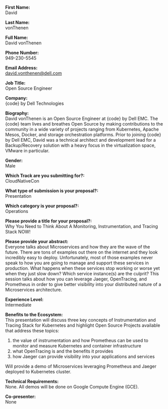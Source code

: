 **First Name:**  
David

**Last Name:**  
vonThenen

**Full Name:**  
David vonThenen

**Phone Number:**  
949-230-5545

**Email Address:**  
david.vonthenen@dell.com

**Job Title:**  
Open Source Engineer

**Company:**  
{code} by Dell Technologies

**Biography:**  
David vonThenen is an Open Source Engineer at {code} by Dell EMC. The {code} team lives and breathes Open Source by making contributions to the community in a wide variety of projects ranging from Kubernetes, Apache Mesos, Docker, and storage orchestration platforms. Prior to joining {code} by Dell EMC, David was a technical architect and development lead for a Backup/Recovery solution with a heavy focus in the virtualization space, VMware in particular.

**Gender:**  
Male

**Which Track are you submitting for?:**  
CloudNativeCon

**What type of submission is your proposal?:**  
Presentation

**Which category is your proposal?:**  
Operations

**Please provide a title for your proposal?:**  
Why You Need to Think About A Monitoring, Instrumentation, and Tracing Stack NOW!

**Please provide your abstract:**  
Everyone talks about Microservices and how they are the wave of the future. There are tons of examples out there on the internet and they look incredibly easy to deploy. Unfortunately, most of those examples never speak to how you are going to manage and support these services in production. What happens when these services stop working or worse yet when they just slow down? Which service instance(s) are the culprit? This session talks about how you can leverage Jaeger, OpenTracing, and Prometheus in order to give better visibility into your distributed nature of a Microservices architecture.

**Experience Level:**  
Intermediate

**Benefits to the Ecosystem:**  
This presentation will discuss three key concepts of Instrumentation and Tracing Stack for Kubernetes and highlight Open Source Projects available that address these topics:
1) the value of instrumentation and how Prometheus can be used to monitor and measure Kubernetes and container infrastructure
2) what OpenTracing is and the benefits it provides
3) how Jaeger can provide visibility into your applications and services

Will provide a demo of Microservices leveraging Prometheus and Jaeger deployed to Kubernetes cluster.

**Technical Requirements:**  
None. All demos will be done on Google Compute Engine (GCE).

**Co-presenter:**  
None
